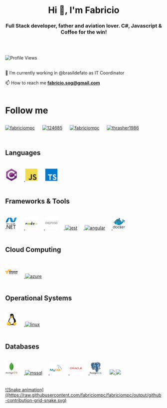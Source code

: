 <h1 align="center">Hi 👋, I'm Fabricio</h1>
<h3 align="center">Full Stack developer, father and aviation lover. C#, Javascript & Coffee for the win!</h3>
<br />
<br />

![Profile Views](http://estruyf-github.azurewebsites.net/api/VisitorHit?user=fabriciompc&repo=fabriciompc&countColorcountColor)
<br />
<br />

🔭 I’m currently working in @brasildefato as IT Coordinator

📫 How to reach me **fabricio.sog@gmail.com**
<br />
<br />

# Follow me
<div style="display: inline-block; padding: 10px 0px; margin-bottom: 20px">
<a href="https://linkedin.com/in/fabriciompc" target="blank"><img align="center" src="https://raw.githubusercontent.com/rahuldkjain/github-profile-readme-generator/master/src/images/icons/Social/linked-in-alt.svg" alt="fabriciompc" height="30" width="40" style="margin-right: 20px" /></a>
<a href="https://pt.stackoverflow.com/users/124685" target="blank"><img align="center" src="https://raw.githubusercontent.com/rahuldkjain/github-profile-readme-generator/master/src/images/icons/Social/stack-overflow.svg" alt="124685" height="30" width="40" style="margin-right: 20px" /></a>
<a href="https://fb.com/fabriciompc" target="blank"><img align="center" src="https://raw.githubusercontent.com/rahuldkjain/github-profile-readme-generator/master/src/images/icons/Social/facebook.svg" alt="fabriciompc" height="30" width="40" style="margin-right: 20px" /></a>
<a href="https://instagram.com/thrasher1986" target="blank"><img align="center" src="https://raw.githubusercontent.com/rahuldkjain/github-profile-readme-generator/master/src/images/icons/Social/instagram.svg" alt="thrasher1986" height="30" width="40" style="margin-right: 20px" /></a>
</div>
<br />

## Languages

<div style="display: inline-block; padding: 20px 0px">
<a href="https://www.w3schools.com/cs/" target="_blank"> <img src="https://raw.githubusercontent.com/devicons/devicon/master/icons/csharp/csharp-original.svg" alt="csharp" width="40" height="40" style="margin-right: 20px"/> </a>
<a href="https://developer.mozilla.org/en-US/docs/Web/JavaScript" target="_blank"> <img src="https://raw.githubusercontent.com/devicons/devicon/master/icons/javascript/javascript-original.svg" alt="javascript" width="40" height="40" style="margin-right: 20px"/></a>
<a href="https://www.typescriptlang.org/" target="_blank"> <img src="https://raw.githubusercontent.com/devicons/devicon/master/icons/typescript/typescript-original.svg" alt="typescript" width="40" height="40" style="margin-right: 20px"/> </a>
</div>
<br/>

## Frameworks & Tools

<div style="display: inline-block; padding: 20px 0px">
<a href="https://dotnet.microsoft.com/" target="_blank"> <img src="https://raw.githubusercontent.com/devicons/devicon/master/icons/dot-net/dot-net-original-wordmark.svg" alt="dotnet" width="40" height="40" style="margin-right: 20px"/> </a>
<a href="https://nodejs.org" target="_blank"> <img src="https://raw.githubusercontent.com/devicons/devicon/master/icons/nodejs/nodejs-original-wordmark.svg" alt="nodejs" width="40" height="40" style="margin-right: 20px"/> </a>
<a href="https://expressjs.com" target="_blank"> <img src="https://raw.githubusercontent.com/devicons/devicon/master/icons/express/express-original-wordmark.svg" alt="express" width="40" height="40" style="margin-right: 20px"/> </a>
<a href="https://jestjs.io" target="_blank"> <img src="https://www.vectorlogo.zone/logos/jestjsio/jestjsio-icon.svg" alt="jest" width="40" height="40" style="margin-right: 20px"/> </a>
<a href="https://angular.io" target="_blank"> <img src="https://angular.io/assets/images/logos/angular/angular.svg" alt="angular" width="40" height="40" style="margin-right: 20px"/> </a>
<a href="https://www.docker.com/" target="_blank"> <img src="https://raw.githubusercontent.com/devicons/devicon/master/icons/docker/docker-original-wordmark.svg" alt="docker" width="40" height="40" style="margin-right: 20px"/> </a>
</div>
<br />

## Cloud Computing

<div style="display: inline-block; padding: 20px 0px">
<a href="https://aws.amazon.com" target="_blank"> <img src="https://raw.githubusercontent.com/devicons/devicon/master/icons/amazonwebservices/amazonwebservices-original-wordmark.svg" alt="aws" width="40" height="40" style="margin-right: 20px"/> </a>
<a href="https://azure.microsoft.com/en-in/" target="_blank"> <img src="https://www.vectorlogo.zone/logos/microsoft_azure/microsoft_azure-icon.svg" alt="azure" width="40" height="40" style="margin-right: 20px"/> </a>
</div>

## Operational Systems

<div style="display: inline-block; padding: 20px 0px">
<a href="https://www.linux.org/" target="_blank"> <img src="https://raw.githubusercontent.com/devicons/devicon/master/icons/linux/linux-original.svg" alt="linux" width="40" height="40" style="margin-right: 20px"/> </a>
<a href="https://www.microsoft.com/pt-br" target="_blank"> <img src="https://cdn.jsdelivr.net/gh/devicons/devicon/icons/windows8/windows8-original.svg
" alt="linux" width="40" height="40" style="margin-right: 20px"/> </a>
</div>


## Databases

<div style="display: inline-block; padding: 20px 0px">
<a href="https://www.mongodb.com/" target="_blank"> <img src="https://raw.githubusercontent.com/devicons/devicon/master/icons/mongodb/mongodb-original-wordmark.svg" alt="mongodb" width="40" height="40" style="margin-right: 20px"/> </a>
<a href="https://www.microsoft.com/en-us/sql-server" target="_blank"> <img src="https://www.svgrepo.com/show/303229/microsoft-sql-server-logo.svg" alt="mssql" width="40" height="40" style="margin-right: 20px"/> </a>
<a href="https://www.mysql.com/" target="_blank"> <img src="https://raw.githubusercontent.com/devicons/devicon/master/icons/mysql/mysql-original-wordmark.svg" alt="mysql" width="40" height="40" style="margin-right: 20px"/> </a>
<a href="https://www.oracle.com/" target="_blank"> <img src="https://raw.githubusercontent.com/devicons/devicon/master/icons/oracle/oracle-original.svg" alt="oracle" width="40" height="40" style="margin-right: 20px"/> </a>
<a href="https://www.postgresql.org" target="_blank"> <img src="https://raw.githubusercontent.com/devicons/devicon/master/icons/postgresql/postgresql-original-wordmark.svg" alt="postgresql" width="40" height="40" style="margin-right: 20px"/> </a>
</div

<div style="display: inline-block; padding: 20px 0px">
  <a href="https://github.com/fabriciompc">
  <img height="180em" src="https://github-readme-stats.vercel.app/api?username=fabriciompc&show_icons=true&theme=dracula&include_all_commits=true&count_private=true"/>
  <img height="180em" src="https://github-readme-stats.vercel.app/api/top-langs/?username=fabriciompc&layout=compact&langs_count=16&theme=dracula"/>
<div>

<br />
![Snake animation]((https://raw.githubusercontent.com/fabriciompc/fabriciompc/output/github-contribution-grid-snake.svg)
